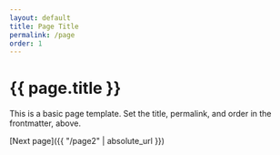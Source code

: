 ```yaml
---
layout: default
title: Page Title
permalink: /page
order: 1
---
```


# {{ page.title }}

This is a basic page template. Set the title, permalink, and order in the frontmatter, above.

[Next page]({{ "/page2" | absolute_url }})